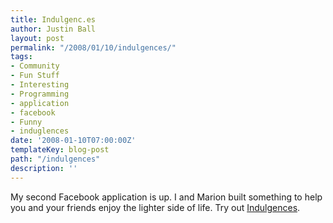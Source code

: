 ```yaml
---
title: Indulgenc.es
author: Justin Ball
layout: post
permalink: "/2008/01/10/indulgences/"
tags:
- Community
- Fun Stuff
- Interesting
- Programming
- application
- facebook
- Funny
- induglences
date: '2008-01-10T07:00:00Z'
templateKey: blog-post
path: "/indulgences"
description: ''
---
```


My second Facebook application is up. I and Marion built something to help you and your friends enjoy the lighter side of life. Try out [Indulgences][1].

 [1]: http://apps.facebook.com/indulgences/ "indulgences Facebook application"
